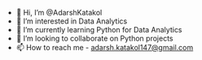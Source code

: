 - 👋 Hi, I’m @AdarshKatakol
- 👀 I’m interested in Data Analytics
- 🌱 I’m currently learning Python for Data Analytics
- 💞️ I’m looking to collaborate on Python projects
- 📫 How to reach me - adarsh.katakol147@gmail.com

<!---
AdarshKatakol/AdarshKatakol is a ✨ special ✨ repository because its `README.md` (this file) appears on your GitHub profile.
You can click the Preview link to take a look at your changes.
--->
